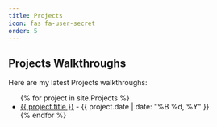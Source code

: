 ```yaml
---
title: Projects
icon: fas fa-user-secret
order: 5
---
```


## Projects Walkthroughs

Here are my latest Projects walkthroughs:

<ul>
{% for project in site.Projects %}
  <li>
    <a href="{{ site.baseurl }}{{ project.url }}">{{ project.title }}</a> - {{ project.date | date: "%B %d, %Y" }}
  </li>
{% endfor %}
</ul>